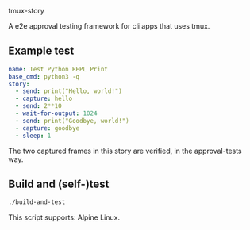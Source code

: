 tmux-story

A e2e approval testing framework for cli apps that uses tmux.

## Example test

```yml
name: Test Python REPL Print
base_cmd: python3 -q
story:
  - send: print("Hello, world!")
  - capture: hello
  - send: 2**10
  - wait-for-output: 1024
  - send: print("Goodbye, world!")
  - capture: goodbye
  - sleep: 1
```

The two captured frames in this story are verified, in the approval-tests way.

## Build and (self-)test

```sh
./build-and-test
```

This script supports: Alpine Linux.
